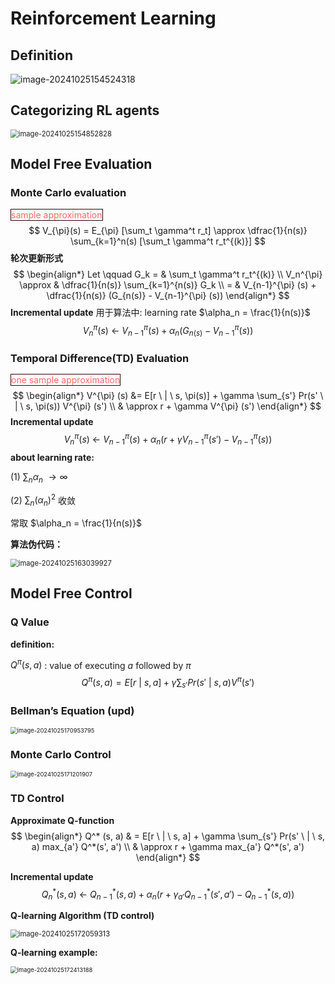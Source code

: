 # Reinforcement Learning

## Definition

![image-20241025154524318](G:/softwares/typora/typora%20%E5%9B%BE%E7%89%87/RL/image-20241025154524318.png)

## Categorizing RL agents

<img src="G:/softwares/typora/typora%20%E5%9B%BE%E7%89%87/RL/image-20241025154852828.png" alt="image-20241025154852828" style="zoom:80%;" />



## Model Free Evaluation

### Monte Carlo evaluation

<span style="color:#FF6666; border:1px solid #330000;">sample approximation</span>
$$
V_{\pi}(s) = E_{\pi} [\sum_t \gamma^t r_t] \approx \dfrac{1}{n(s)} \sum_{k=1}^n(s) [\sum_t \gamma^t r_t^{(k)}]
$$
**轮次更新形式**
$$
\begin{align*}
	Let \qquad G_k = & \sum_t \gamma^t r_t^{(k)}  \\
	V_n^{\pi} \approx & \dfrac{1}{n(s)} \sum_{k=1}^{n(s)} G_k \\
	 = & V_{n-1}^{\pi} (s) + \dfrac{1}{n(s)} (G_{n(s)} - V_{n-1}^{\pi} (s))
\end{align*}
$$
**Incremental update**   用于算法中: learning rate $\alpha_n = \frac{1}{n(s)}$
$$
V_{n}^{\pi}(s) \ \leftarrow \ V_{n-1}^{\pi}(s) + \alpha_n (G_{n(s)} - V_{n-1}^{\pi}(s))
$$




### Temporal Difference(TD) Evaluation

<span style="color:#FF6666; border:1px solid #330000;">one sample approximation</span>
$$
\begin{align*}
	V^{\pi} (s) &= E[r \ | \ s, \pi(s)] + \gamma \sum_{s'} Pr(s' \ | \ s, \pi(s)) V^{\pi} (s')  \\
	 & \approx r + \gamma V^{\pi} (s')
\end{align*}
$$
**Incremental update**
$$
V^{\pi}_{n}(s) \ \leftarrow \ V^{\pi}_{n-1}(s) + \alpha_n(r + \gamma V^{\pi}_{n-1}(s') - V^{\pi}_{n-1}(s))
$$
**about learning rate:**

(1) $\sum_n \alpha_n \ \rightarrow \infty$

(2) $\sum_n(\alpha_n)^2$ 收敛

常取 $\alpha_n = \frac{1}{n(s)}$



**算法伪代码：**

<img src="G:/softwares/typora/typora%20%E5%9B%BE%E7%89%87/RL/image-20241025163039927.png" alt="image-20241025163039927" style="zoom:80%;" />



## Model Free Control

### Q Value

**definition:**

$Q^{\pi}(s, a)$ : value of executing $a$ followed by $\pi$ 
$$
Q^{\pi} (s, a) = E[r \ | \ s, a] + \gamma \sum_{s'} Pr(s' \ | \ s, a) V^{\pi} (s')
$$


### Bellman’s Equation (upd)

<img src="G:/softwares/typora/typora%20%E5%9B%BE%E7%89%87/RL/image-20241025170953795.png" alt="image-20241025170953795" style="zoom: 67%;" />



### Monte Carlo Control

<img src="G:/softwares/typora/typora%20%E5%9B%BE%E7%89%87/RL/image-20241025171201907.png" alt="image-20241025171201907" style="zoom: 67%;" />



### TD Control

**Approximate Q-function**
$$
\begin{align*}
Q^* (s, a) & = E[r \ | \ s, a] + \gamma \sum_{s'} Pr(s' \ | \ s, a) max_{a'} Q^*(s', a') \\
& \approx r + \gamma max_{a'} Q^*(s', a')
\end{align*}
$$




**Incremental update**
$$
Q^{*}_n(s, a) \ \leftarrow \ Q_{n-1}^*(s, a) + \alpha_n (r + \gamma_{a'} Q_{n-1}^*(s' ,a') - Q^*_{n-1}(s, a))
$$


**Q-learning Algorithm (TD control)**

<img src="G:/softwares/typora/typora%20%E5%9B%BE%E7%89%87/RL/image-20241025172059313.png" alt="image-20241025172059313" style="zoom:80%;" />

**Q-learning example:**

<img src="G:/softwares/typora/typora%20%E5%9B%BE%E7%89%87/RL/image-20241025172413188.png" alt="image-20241025172413188" style="zoom: 67%;" />
